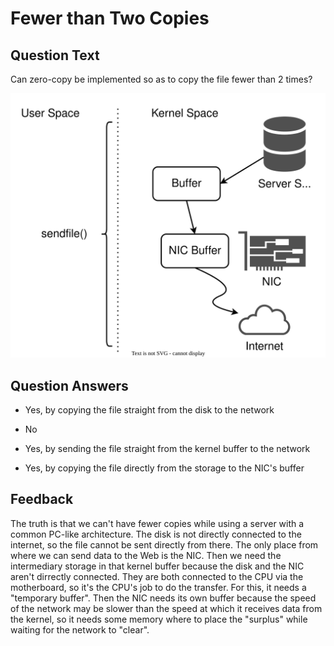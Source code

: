 # Fewer than Two Copies

## Question Text

Can zero-copy be implemented so as to copy the file fewer than 2 times?

![Zero-Copy](../media/server-copies-zero-copy.svg)

## Question Answers

- Yes, by copying the file straight from the disk to the network

+ No

- Yes, by sending the file straight from the kernel buffer to the network

- Yes, by copying the file directly from the storage to the NIC's buffer

## Feedback

The truth is that we can't have fewer copies while using a server with a common PC-like architecture.
The disk is not directly connected to the internet, so the file cannot be sent directly from there.
The only place from where we can send data to the Web is the NIC.
Then we need the intermediary storage in that kernel buffer because the disk and the NIC aren't dirrectly connected.
They are both connected to the CPU via the motherboard, so it's the CPU's job to do the transfer.
For this, it needs a "temporary buffer".
Then the NIC needs its own buffer because the speed of the network may be slower than the speed at which it receives data from the kernel, so it needs some memory where to place the "surplus" while waiting for the network to "clear".
